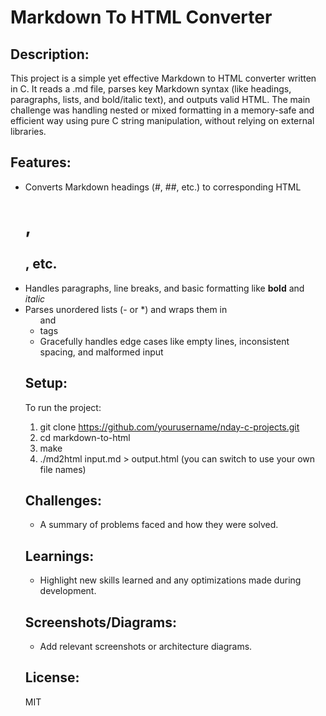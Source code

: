 # Markdown To HTML Converter

## Description:
This project is a simple yet effective Markdown to HTML converter written in C. It reads a .md file, parses key Markdown syntax (like headings, paragraphs, lists, and bold/italic text), and outputs valid HTML. The main challenge was handling nested or mixed formatting in a memory-safe and efficient way using pure C string manipulation, without relying on external libraries.

## Features:

- Converts Markdown headings (#, ##, etc.) to corresponding HTML <h1>, <h2>, etc.
- Handles paragraphs, line breaks, and basic formatting like **bold** and _italic_
- Parses unordered lists (- or *) and wraps them in <ul> and <li> tags
- Gracefully handles edge cases like empty lines, inconsistent spacing, and malformed input

## Setup:
To run the project:
1. git clone https://github.com/yourusername/nday-c-projects.git
2. cd markdown-to-html
3. make
4. ./md2html input.md > output.html (you can switch to use your own file names)

## Challenges:
- A summary of problems faced and how they were solved.

## Learnings:
- Highlight new skills learned and any optimizations made during development.

## Screenshots/Diagrams:
- Add relevant screenshots or architecture diagrams.

## License:
MIT
